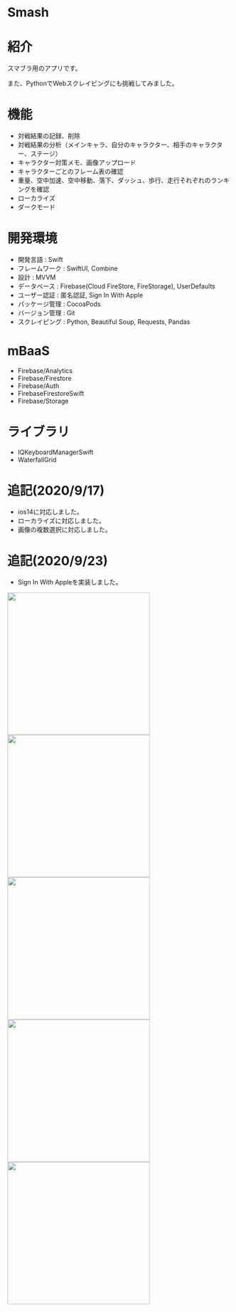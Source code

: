 # Smash

# 紹介
スマブラ用のアプリです。

また、PythonでWebスクレイピングにも挑戦してみました。

# 機能
- 対戦結果の記録、削除
- 対戦結果の分析（メインキャラ、自分のキャラクター、相手のキャラクター、ステージ）
- キャラクター対策メモ、画像アップロード
- キャラクターごとのフレーム表の確認
- 重量、空中加速、空中移動、落下、ダッシュ、歩行、走行それぞれのランキングを確認
- ローカライズ
- ダークモード 

# 開発環境
- 開発言語 : Swift  
- フレームワーク : SwiftUI, Combine 
- 設計 : MVVM 
- データベース : Firebase(Cloud FireStore, FireStorage), UserDefaults
- ユーザー認証 : 匿名認証, Sign In With Apple
- パッケージ管理 : CocoaPods  
- バージョン管理 : Git  
- スクレイピング : Python, Beautiful Soup, Requests, Pandas

# mBaaS
- Firebase/Analytics
- Firebase/Firestore
- Firebase/Auth
- FirebaseFirestoreSwift
- Firebase/Storage

# ライブラリ
- IQKeyboardManagerSwift
- WaterfallGrid 

# 追記(2020/9/17)
- ios14に対応しました。
- ローカライズに対応しました。
- 画像の複数選択に対応しました。

# 追記(2020/9/23)
- Sign In With Appleを実装しました。

<img src="gif/battle.gif" width=320px>
<img src="gif/analysis.gif" width=320px>
<img src="gif/note.gif" width=320px>
<img src="gif/frame.gif" width=320px>
<img src="gif/localize.gif" width=320px>

